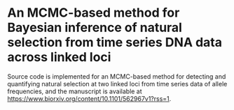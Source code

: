 # An MCMC-based method for Bayesian inference of natural selection from time series DNA data across linked loci
Source code is implemented for an MCMC-based method for detecting and quantifying natural selection at two linked loci from time series data of allele frequencies, and the manuscript is available at https://www.biorxiv.org/content/10.1101/562967v1?rss=1.
